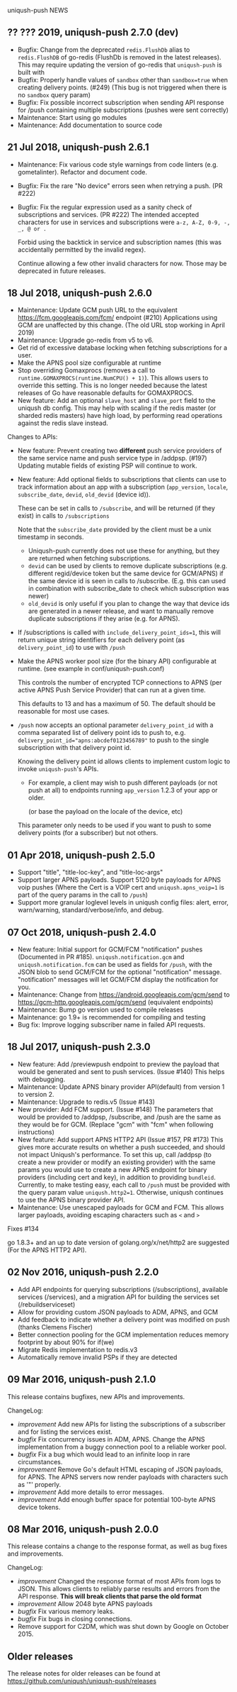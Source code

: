 uniqush-push NEWS

?? ??? 2019, uniqush-push 2.7.0 (dev)
-------------------------------

- Bugfix: Change from the deprecated `redis.FlushDb` alias to `redis.FlushDB` of go-redis (FlushDb is removed in the latest releases).
  This may require updating the version of go-redis that `uniqush-push` is built with
- Bugfix: Properly handle values of `sandbox` other than `sandbox=true` when creating delivery points. (#249)
  (This bug is not triggered when there is no `sandbox` query param)
- Bugfix: Fix possible incorrect subscription when sending API response for /push containing multiple subscriptions (pushes were sent correctly)
- Maintenance: Start using go modules
- Maintenance: Add documentation to source code

21 Jul 2018, uniqush-push 2.6.1
-------------------------------

- Maintenance: Fix various code style warnings from code linters (e.g. gometalinter). Refactor and document code.
- Bugfix: Fix the rare "No device" errors seen when retrying a push. (PR #222)
- Bugfix: Fix the regular expression used as a sanity check of subscriptions and services. (PR #222)
  The intended accepted characters for use in services and subscriptions were `a-z, A-Z, 0-9, -, _, @ or .`

  Forbid using the backtick in service and subscription names (this was accidentally permitted by the invalid regex).

  Continue allowing a few other invalid characters for now.
  Those may be deprecated in future releases.

18 Jul 2018, uniqush-push 2.6.0
-------------------------------

- Maintenance: Update GCM push URL to the equivalent https://fcm.googleapis.com/fcm/ endpoint (#210)
  Applications using GCM are unaffected by this change.
  (The old URL stop working in April 2019)
- Maintenance: Upgrade go-redis from v5 to v6.
- Get rid of excessive database locking when fetching subscriptions for a user.
- Make the APNS pool size configurable at runtime
- Stop overriding Gomaxprocs (removes a call to `runtime.GOMAXPROCS(runtime.NumCPU() + 1)`).
  This allows users to override this setting.
  This is no longer needed because the latest releases of Go have reasonable defaults for GOMAXPROCS.
- New feature: Add an optional `slave_host` and `slave_port` field to the uniqush db config.
  This may help with scaling if the redis master (or sharded redis masters) have high load,
  by performing read operations against the redis slave instead.

Changes to APIs:

- New feature: Prevent creating two **different** push service providers of the same service name and push service type in /addpsp. (#197)
  Updating mutable fields of existing PSP will continue to work.
- New feature: Add optional fields to subscriptions that clients can use to track information about an app with a subscription
  (`app_version`, `locale`, `subscribe_date`, `devid`, `old_devid` (device id)).

  These can be set in calls to `/subscribe`, and will be returned (if they exist) in calls to `/subscriptions`

  Note that the `subscribe_date` provided by the client must be a unix timestamp in seconds.

  - Uniqush-push currently does not use these for anything, but they are returned when fetching subscriptions.
  - `devid` can be used by clients to remove duplicate subscriptions (e.g. different regid/device token but the same device for GCM/APNS)
    if the same device id is seen in calls to /subscribe.
    (E.g. this can used in combination with subscribe_date to check which subscription was newer)
  - `old_devid` is only useful if you plan to change the way that device ids are generated in a newer release,
    and want to manually remove duplicate subscriptions if they arise (e.g. for APNS).
- If /subscriptions is called with `include_delivery_point_ids=1`, this
  will return unique string identifiers for each delivery point (as `delivery_point_id`) to use with `/push`
- Make the APNS worker pool size (for the binary API) configurable at runtime. (see example in conf/uniqush-push.conf)

  This controls the number of encrypted TCP connections to APNS (per active APNS Push Service Provider)
  that can run at a given time.

  This defaults to 13 and has a maximum of 50. The default should be reasonable for most use cases.
- `/push` now accepts an optional parameter `delivery_point_id` with a comma separated list of
  delivery point ids to push to, e.g.  `delivery_point_id="apns:abcdef0123456789"`
  to push to the single subscription with that delivery point id.

  Knowing the delivery point id allows clients to implement custom logic to invoke `uniqush-push`'s APIs.

  - For example, a client may wish to push different payloads (or not push at all)
    to endpoints running `app_version` 1.2.3 of your app or older.

    (or base the payload on the locale of the device, etc)

  This parameter only needs to be used if you want to push to some delivery points (for a subscriber) but not others.

01 Apr 2018, uniqush-push 2.5.0
-------------------------------

- Support "title", "title-loc-key", and "title-loc-args"
- Support larger APNS payloads.
  Support 5120 byte payloads for APNS voip pushes
  (Where the Cert is a VOIP cert and `uniqush.apns_voip=1` is part of
  the query params in the call to `/push`)
- Support more granular loglevel levels in uniqush config files:
  alert, error, warn/warning, standard/verbose/info, and debug.

07 Oct 2018, uniqush-push 2.4.0
-------------------------------

- New feature: Initial support for GCM/FCM "notification" pushes (Documented in PR #185).
  `uniqush.notification.gcm` and `uniqush.notification.fcm` can be used
  as fields for `/push`, with the JSON blob to send GCM/FCM for the
  optional "notification" message.
  "notification" messages will let GCM/FCM display the notification for you.
- Maintenance: Change from https://android.googleapis.com/gcm/send to
  https://gcm-http.googleapis.com/gcm/send (equivalent endpoints)
- Maintenance: Bump go version used to compile releases
- Maintenance: go 1.9+ is recommended for compiling and testing
- Bug fix: Improve logging subscriber name in failed API requests.

18 Jul 2017, uniqush-push 2.3.0
-------------------------------

+ New feature: Add /previewpush endpoint to preview the payload that would be
  generated and sent to push services. (Issue #140)
  This helps with debugging.
+ Maintenance: Update APNS binary provider API(default) from version 1 to version 2.
+ Maintenance: Upgrade to redis.v5 (Issue #143)
+ New provider: Add FCM support. (Issue #148)
  The parameters that would be provided to /addpsp, /subscribe, and /push are
  the same as they would be for GCM. (Replace "gcm" with "fcm" when following instructions)
+ New feature: Add support APNS HTTP2 API (Issue #157, PR #173)
  This gives more accurate results on whether a push succeeded,
  and should not impact Uniqush's performance.
  To set this up, call /addpsp (to create a new provider or modify an
  existing provider) with the same params you would use to create a new
  APNS endpoint for binary providers (including cert and key),
  in addition to providing `bundleid`.
  Currently, to make testing easy, each call to `/push` must be provided with
  the query param value `uniqush.http2=1`.
  Otherwise, uniqush continues to use the APNS binary provider API.
+ Maintenance: Use unescaped payloads for GCM and FCM.
  This allows larger payloads, avoiding escaping characters such as `<` and `>`

Fixes #134

go 1.8.3+ and an up to date version of golang.org/x/net/http2
are suggested (For the APNS HTTP2 API).

02 Nov 2016, uniqush-push 2.2.0
-------------------------------

- Add API endpoints for querying subscriptions (/subscriptions), available services (/services), and a migration API for building the services set (/rebuildserviceset)
- Allow for providing custom JSON payloads to ADM, APNS, and GCM
- Add feedback to indicate whether a delivery point was modified on push (thanks Clemens Fischer)
- Better connection pooling for the GCM implementation reduces memory footprint by about 90% for if(we)
- Migrate Redis implementation to redis.v3
- Automatically remove invalid PSPs if they are detected

09 Mar 2016, uniqush-push 2.1.0
-------------------------------

This release contains bugfixes, new APIs and improvements.

ChangeLog:
- _improvement_ Add new APIs for listing the subscriptions of a subscriber and for listing the services exist.
- _bugfix_ Fix concurrency issues in ADM, APNS.  Change the APNS implementation from a buggy connection pool to a reliable worker pool.
- _bugfix_ Fix a bug which would lead to an infinite loop in rare circumstances.
- _improvement_ Remove Go's default HTML escaping of JSON payloads, for APNS.  The APNS servers now render payloads with characters such as '"' properly.
- _improvement_ Add more details to error messages.
- _improvement_ Add enough buffer space for potential 100-byte APNS device tokens.

08 Mar 2016, uniqush-push 2.0.0
-------------------------------

This release contains a change to the response format, as well as bug fixes and improvements.

ChangeLog:
- _improvement_ Changed the response format of most APIs from logs to JSON.
  This allows clients to reliably parse results and errors from the API response.
  **This will break clients that parse the old format**
- _improvement_ Allow 2048 byte APNS payloads
- _bugfix_ Fix various memory leaks.
- _bugfix_ Fix bugs in closing connections.
- Remove support for C2DM, which was shut down by Google on October 2015.

Older releases
--------------

The release notes for older releases can be found at https://github.com/uniqush/uniqush-push/releases
